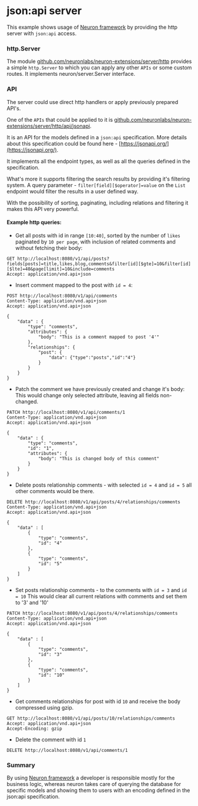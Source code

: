 # json:api server

This example shows usage of [Neuron framework](https://github.com/neuronlabs/neuron) by providing the http 
server with `json:api` access. 

### http.Server

The module [github.com/neuronlabs/neuron-extensions/server/http](https://github.com/neuronlabs/neuron-extensions/tree/master/server/http)
provides a simple `http.Server` to which you can apply any other `APIs` or some custom routes. It implements neuron/server.Server interface.

### API

The server could use direct http handlers or apply previously prepared API's. 

One of the `APIs` that could be applied to it is [github.com/neuronlabs/neuron-extensions/server/http/api/jsonapi](https://github.com/neuronlabs/neuron-extensions/tree/master/server/http/api/jsonapi). 

It is an API for the models defined in a `json:api` specification. More details about this specification could be found here - [https://jsonapi.org/](https://jsonapi.org/).

It implements all the endpoint types, as well as all the queries defined in the specification. 

What's more it supports filtering the search results by providing it's filtering system. A query parameter - `filter[field][$operator]=value` 
on the `List` endpoint would filter the results in a user defined way. 

With the possibility of sorting, paginating, including relations and filtering it makes this API very powerful.

#### Example http queries:

- Get all posts with id in range `[10:40]`, sorted by the number of `likes` paginated by `10 per page`, with inclusion of related comments and without fetching their body:

```http request
GET http://localhost:8080/v1/api/posts?fields[posts]=title,likes,blog,comments&filter[id][$gte]=10&filter[id][$lte]=40&page[limit]=10&include=comments
Accept: application/vnd.api+json
```   

- Insert comment mapped to the post with `id = 4`:
```http request
POST http://localhost:8080/v1/api/comments
Content-Type: application/vnd.api+json
Accept: application/vnd.api+json

{
    "data" : {
        "type": "comments",
        "attributes": {
            "body": "This is a comment mapped to post '4'"    
        },
        "relationships": {
            "post": {
                "data": {"type":"posts","id":"4"}
            }
        }
    }
}
```    
 
- Patch the comment we have previously created and change it's body:
    This would change only selected attribute, leaving all fields non-changed.
```http request
PATCH http://localhost:8080/v1/api/comments/1
Content-Type: application/vnd.api+json
Accept: application/vnd.api+json

{
    "data" : {
        "type": "comments",
        "id": "1",
        "attributes": {
            "body": "This is changed body of this comment"    
        }        
    }
}
```
- Delete posts relationship comments - with selected `id = 4` and `id = 5` all other comments would be there.
```http request
DELETE http://localhost:8080/v1/api/posts/4/relationships/comments
Content-Type: application/vnd.api+json
Accept: application/vnd.api+json

{
    "data" : [
        {
            "type": "comments",
            "id": "4"            
        },
        {
            "type": "comments",
            "id": "5"            
        }
    ]
}
```
- Set posts relationship comments - to the comments with `id = 3` and `id = 10`
    This would clear all current relations with comments and set them to '3' and '10' 
```http request
PATCH http://localhost:8080/v1/api/posts/4/relationships/comments
Content-Type: application/vnd.api+json
Accept: application/vnd.api+json

{
    "data" : [
        {
            "type": "comments",
            "id": "3"            
        },
        {
            "type": "comments",
            "id": "10"            
        }
    ]
}
```
- Get comments relationships for post with id `10` and receive the body compressed using gzip.
```http request
GET http://localhost:8080/v1/api/posts/10/relationships/comments
Accept: application/vnd.api+json
Accept-Encoding: gzip
```

- Delete the comment with id `1`
```http request
DELETE http://localhost:8080/v1/api/comments/1
```

### Summary

By using [Neuron framework](https://github.com/neuronlabs/neuron) a developer is responsible mostly for the business logic, whereas 
neuron takes care of querying the database for specific models and showing them to users with an encoding defined in the json:api specification.

  
